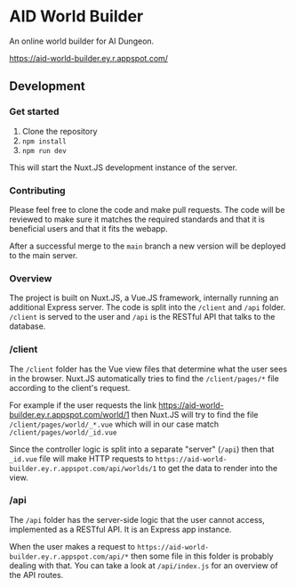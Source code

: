 # AID World Builder
An online world builder for AI Dungeon.

https://aid-world-builder.ey.r.appspot.com/
## Development

### Get started

1. Clone the repository
2. `npm install`
3. `npm run dev`

This will start the Nuxt.JS development instance of the server.

### Contributing

Please feel free to clone the code and make pull requests. The code will be reviewed to make sure it matches the required standards and that it is beneficial users and that it fits the webapp.

After a successful merge to the `main` branch a new version will be deployed to the main server.

### Overview

The project is built on Nuxt.JS, a Vue.JS framework, internally running an additional Express server. The code is split into the `/client` and `/api` folder. `/client` is served to the user and `/api` is the RESTful API that talks to the database.

### /client
The `/client` folder has the Vue view files that determine what the user sees in the browser. Nuxt.JS automatically tries to find the `/client/pages/*` file according to the client's request.

For example if the user requests the link https://aid-world-builder.ey.r.appspot.com/world/1 then Nuxt.JS will try to find the file `/client/pages/world/_*.vue` which will in our case match `/client/pages/world/_id.vue`

Since the controller logic is split into a separate "server" (`/api`) then that `_id.vue` file will make HTTP requests to `https://aid-world-builder.ey.r.appspot.com/api/worlds/1` to get the data to render into the view.

### /api
The `/api` folder has the server-side logic that the user cannot access, implemented as a RESTful API. It is an Express app instance.

When the user makes a request to `https://aid-world-builder.ey.r.appspot.com/api/*` then some file in this folder is probably dealing with that. You can take a look at `/api/index.js` for an overview of the API routes.